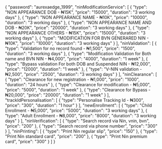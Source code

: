 {
"password": "aurexaedge_1999",
"ninModificationService": [
{
"type": "NON APPEARANCE DOB - ₦15K",
"price": "15000",
"duration": "3 working days"
},
{
"type": "NON APPEARANCE NAME - ₦10K",
"price": "10000",
"duration": "3 working days"
},
{
"type": "NON APPEARANCE NAME AND DOB - ₦20K",
"price": "20000",
"duration": "3 working days"
},
{
"type": "NON APPEARANCE OTHERS - ₦15K",
"price": "15000",
"duration": "3 working days"
},
{
"type": "MODIFICATION FOR BVN GENERARED NIN - ₦10K",
"price": "10000",
"duration": "3 working days"
}
],
"ninValidation": [
{
"type": "Validation for no record found - ₦1,500",
"price": "1500",
"duration": "3 working days"
},
{
"type": "Modification Validation for Both name and BVN NIN - ₦4,000",
"price": "4000",
"duration": "1 week"
},
{
"type": "Bypass validation For both DOB and Suspended NIN - ₦12,000",
"price": "12000",
"duration": "1 week"
},
{
"type": "V-NIN validation - ₦2,500",
"price": "2500",
"duration": "3 working days"
}
],
"ninClearance": [
{
"type": "Clearance for new registration - ₦1,000",
"price": "1000",
"duration": "24 hours"
},
{
"type": "Clearance for modification - ₦5,000",
"price": "5000",
"duration": "1 week"
},
{
"type": "Clearance for Bypass - ₦20,000",
"price": "20000",
"duration": "1 week"
}
],
"trackIdPersonalisation": [
{
"type": "Personalise Tracking Id - ₦300",
"price": "300",
"duration": "1 hour"
}
],
"newEnrollment": [
{
"type": "Child Enrollment - ₦5,000",
"price": "5000",
"duration": "3 working days"
},
{
"type": "Adult Enrollment - ₦8,000",
"price": "8000",
"duration": "3 working days"
}
],
"ninVerification": [
{
"type": "Search record via Nin, vnin, bvn",
"price": "200"
},
{
"type": "Search record via phone number",
"price": "300"
}
],
"ninPrinting": [
{
"type": "Print Nin regular slip",
"price": "150"
},
{
"type": "Print Nin standard card",
"price": "200"
},
{
"type": "Print Nin premium card",
"price": "300"
}
]
}
